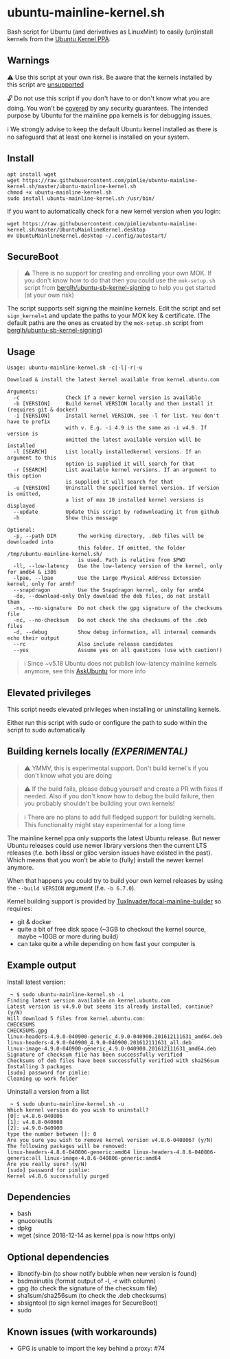 # ubuntu-mainline-kernel.sh

Bash script for Ubuntu (and derivatives as LinuxMint) to easily (un)install kernels from the [Ubuntu Kernel PPA](https://kernel.ubuntu.com/~kernel-ppa/mainline/).

## Warnings

:warning: Use this script at your own risk. Be aware that the kernels installed by this script are [unsupported](https://wiki.ubuntu.com/Kernel/MainlineBuilds#Support_.28BEWARE:_there_is_none.29)

:unlock: Do not use this script if you don't have to or don't know what you are doing. You won't be [covered](https://github.com/pimlie/ubuntu-mainline-kernel.sh/issues/32) by any security guarantees. The intended purpose by Ubuntu for the mainline ppa kernels is for debugging issues.

:information_source: We strongly advise to keep the default Ubuntu kernel installed as there is no safeguard that at least one kernel is installed on your system.

## Install
```
apt install wget
wget https://raw.githubusercontent.com/pimlie/ubuntu-mainline-kernel.sh/master/ubuntu-mainline-kernel.sh
chmod +x ubuntu-mainline-kernel.sh
sudo install ubuntu-mainline-kernel.sh /usr/bin/
```

If you want to automatically check for a new kernel version when you login:
```
wget https://raw.githubusercontent.com/pimlie/ubuntu-mainline-kernel.sh/master/UbuntuMainlineKernel.desktop
mv UbuntuMainlineKernel.desktop ~/.config/autostart/
```

## SecureBoot

> :warning: There is no support for creating and enrolling your own MOK. If you don't know how to do that then you could use the `mok-setup.sh` script from [berglh/ubuntu-sb-kernel-signing](https://github.com/berglh/ubuntu-sb-kernel-signing) to help you get started (at your own risk)

The script supports self signing the mainline kernels. Edit the script and set `sign_kernel=1` and
update the paths to your MOK key & certificate. (The default paths are the ones as created by the `mok-setup.sh` script from [berglh/ubuntu-sb-kernel-signing](https://github.com/berglh/ubuntu-sb-kernel-signing))

## Usage
```
Usage: ubuntu-mainline-kernel.sh -c|-l|-r|-u

Download & install the latest kernel available from kernel.ubuntu.com

Arguments:
  -c               Check if a newer kernel version is available
  -b [VERSION]     Build kernel VERSION locally and then install it (requires git & docker)
  -i [VERSION]     Install kernel VERSION, see -l for list. You don't have to prefix
                   with v. E.g. -i 4.9 is the same as -i v4.9. If version is
                   omitted the latest available version will be installed
  -l [SEARCH]      List locally installedkernel versions. If an argument to this
                   option is supplied it will search for that
  -r [SEARCH]      List available kernel versions. If an argument to this option
                   is supplied it will search for that
  -u [VERSION]     Uninstall the specified kernel version. If version is omitted,
                   a list of max 10 installed kernel versions is displayed
  --update         Update this script by redownloading it from github
  -h               Show this message

Optional:
  -p, --path DIR       The working directory, .deb files will be downloaded into
                       this folder. If omitted, the folder /tmp/ubuntu-mainline-kernel.sh/
                       is used. Path is relative from $PWD
  -ll, --low-latency   Use the low-latency version of the kernel, only for amd64 & i386
  -lpae, --lpae        Use the Large Physical Address Extension kernel, only for armhf
  --snapdragon         Use the Snapdragon kernel, only for arm64
  -do, --download-only Only download the deb files, do not install them
  -ns, --no-signature  Do not check the gpg signature of the checksums file
  -nc, --no-checksum   Do not check the sha checksums of the .deb files
  -d, --debug          Show debug information, all internal commands echo their output
  --rc                 Also include release candidates
  --yes                Assume yes on all questions (use with caution!)
```

> :information_source: Since ~v5.18 Ubuntu does not publish low-latency mainline kernels anymore, see this [AskUbuntu](https://askubuntu.com/questions/1397410/where-are-latest-mainline-low-latency-kernel-packages) for more info

## Elevated privileges

This script needs elevated privileges when installing or uninstalling kernels.

Either run this script with sudo or configure the path to sudo within the script to sudo automatically

## Building kernels locally *(EXPERIMENTAL)*

> :warning: YMMV, this is experimental support. Don't build kernel's if you don't know what you are doing

> :warning: If the build fails, please debug yourself and create a PR with fixes if needed. Also if you don't know how to debug the build failure, then you probably shouldn't be building your own kernels!

> :information_source: There are no plans to add full fledged support for building kernels. This functionality might stay experimental for a long time

The mainline kernel ppa only supports the latest Ubuntu release. But newer Ubuntu releases could use newer library versions then the current LTS releases (f.e. both libssl or glibc version issues have existed in the past). Which means that you won't be able to (fully) install the newer kernel anymore.

When that happens you could try to build your own kernel releases by using the `--build VERSION` argument (f.e. `-b 6.7.0`).

Kernel building support is provided by [TuxInvader/focal-mainline-builder](https://github.com/TuxInvader/focal-mainline-builder) so requires:

- git & docker
- quite a bit of free disk space (~3GB to checkout the kernel source, maybe ~10GB or more during build)
- can take quite a while depending on how fast your computer is

## Example output

Install latest version:
```
 ~ $ sudo ubuntu-mainline-kernel.sh -i
Finding latest version available on kernel.ubuntu.com
Latest version is v4.9.0 but seems its already installed, continue? (y/N)
Will download 5 files from kernel.ubuntu.com:
CHECKSUMS
CHECKSUMS.gpg
linux-headers-4.9.0-040900-generic_4.9.0-040900.201612111631_amd64.deb
linux-headers-4.9.0-040900_4.9.0-040900.201612111631_all.deb
linux-image-4.9.0-040900-generic_4.9.0-040900.201612111631_amd64.deb
Signature of checksum file has been successfully verified
Checksums of deb files have been successfully verified with sha256sum
Installing 3 packages
[sudo] password for pimlie:
Cleaning up work folder
```
Uninstall a version from a list
```
 ~ $ sudo ubuntu-mainline-kernel.sh -u
Which kernel version do you wish to uninstall?
[0]: v4.8.6-040806
[1]: v4.8.8-040808
[2]: v4.9.0-040900
type the number between []: 0
Are you sure you wish to remove kernel version v4.8.6-040806? (y/N)
The following packages will be removed:
linux-headers-4.8.6-040806-generic:amd64 linux-headers-4.8.6-040806-generic:all linux-image-4.8.6-040806-generic:amd64
Are you really sure? (y/N)
[sudo] password for pimlie:
Kernel v4.8.6 successfully purged
```

## Dependencies

* bash
* gnucoreutils
* dpkg
* wget (since 2018-12-14 as kernel ppa is now https only)

## Optional dependencies

* libnotify-bin (to show notify bubble when new version is found)
* bsdmainutils (format output of -l, -r with column)
* gpg (to check the signature of the checksum file)
* sha1sum/sha256sum (to check the .deb checksums)
* sbsigntool (to sign kernel images for SecureBoot)
* sudo

## Known issues (with workarounds)
- GPG is unable to import the key behind a proxy: #74
